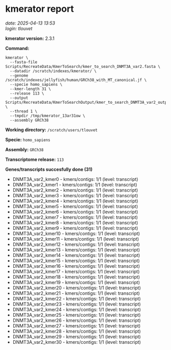 # kmerator report
*date: 2025-04-13 13:53*  
*login: tlouvet*

**kmerator version:** 2.3.1

**Command:**

```
kmerator \
  --fasta-file Scripts/RecreateData/KmerToSearch/kmer_to_search_DNMT3A_var2.fasta \
  --datadir /scratch/indexes/kmerator/ \
  --genome /scratch/indexes/jellyfish/human/GRCh38_with_MT_canonical.jf \
  --specie homo_sapiens \
  --kmer-length 31 \
  --release 113 \
  --output Scripts/RecreateData/KmerToSearchOutput/kmer_to_search_DNMT3A_var2_output \
  --thread 1 \
  --tmpdir /tmp/kmerator_13ar31ow \
  --assembly GRCh38
```

**Working directory:** `/scratch/users/tlouvet`

**Specie:** `homo_sapiens`

**Assembly:** `GRCh38`

**Transcriptome release:** `113`

**Genes/transcripts succesfully done (31)**

- DNMT3A_var2_kmer0 - kmers/contigs: 1/1 (level: transcript)
- DNMT3A_var2_kmer1 - kmers/contigs: 1/1 (level: transcript)
- DNMT3A_var2_kmer2 - kmers/contigs: 1/1 (level: transcript)
- DNMT3A_var2_kmer3 - kmers/contigs: 1/1 (level: transcript)
- DNMT3A_var2_kmer4 - kmers/contigs: 1/1 (level: transcript)
- DNMT3A_var2_kmer5 - kmers/contigs: 1/1 (level: transcript)
- DNMT3A_var2_kmer6 - kmers/contigs: 1/1 (level: transcript)
- DNMT3A_var2_kmer7 - kmers/contigs: 1/1 (level: transcript)
- DNMT3A_var2_kmer8 - kmers/contigs: 1/1 (level: transcript)
- DNMT3A_var2_kmer9 - kmers/contigs: 1/1 (level: transcript)
- DNMT3A_var2_kmer10 - kmers/contigs: 1/1 (level: transcript)
- DNMT3A_var2_kmer11 - kmers/contigs: 1/1 (level: transcript)
- DNMT3A_var2_kmer12 - kmers/contigs: 1/1 (level: transcript)
- DNMT3A_var2_kmer13 - kmers/contigs: 1/1 (level: transcript)
- DNMT3A_var2_kmer14 - kmers/contigs: 1/1 (level: transcript)
- DNMT3A_var2_kmer15 - kmers/contigs: 1/1 (level: transcript)
- DNMT3A_var2_kmer16 - kmers/contigs: 1/1 (level: transcript)
- DNMT3A_var2_kmer17 - kmers/contigs: 1/1 (level: transcript)
- DNMT3A_var2_kmer18 - kmers/contigs: 1/1 (level: transcript)
- DNMT3A_var2_kmer19 - kmers/contigs: 1/1 (level: transcript)
- DNMT3A_var2_kmer20 - kmers/contigs: 1/1 (level: transcript)
- DNMT3A_var2_kmer21 - kmers/contigs: 1/1 (level: transcript)
- DNMT3A_var2_kmer22 - kmers/contigs: 1/1 (level: transcript)
- DNMT3A_var2_kmer23 - kmers/contigs: 1/1 (level: transcript)
- DNMT3A_var2_kmer24 - kmers/contigs: 1/1 (level: transcript)
- DNMT3A_var2_kmer25 - kmers/contigs: 1/1 (level: transcript)
- DNMT3A_var2_kmer26 - kmers/contigs: 1/1 (level: transcript)
- DNMT3A_var2_kmer27 - kmers/contigs: 1/1 (level: transcript)
- DNMT3A_var2_kmer28 - kmers/contigs: 1/1 (level: transcript)
- DNMT3A_var2_kmer29 - kmers/contigs: 1/1 (level: transcript)
- DNMT3A_var2_kmer30 - kmers/contigs: 1/1 (level: transcript)

